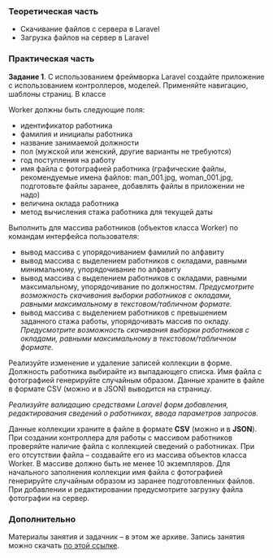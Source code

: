 <h3>Теоретическая часть</h3>
<ul>
    <li>Скачивание файлов с сервера в Laravel</li>
    <li>Загрузка файлов на сервер в Laravel</li>
</ul>

<h3>Практическая часть</h3>
<p>
    <b>Задание 1</b>. С использованием фреймворка Laravel создайте приложение с использованием
    контроллеров, моделей.
    Применяйте навигацию, шаблоны страниц. В классе
</p>

<p>Worker должны быть следующие поля:</p>

<ul>
    <li>идентификатор работника</li>
    <li>фамилия и инициалы работника</li>
    <li>название занимаемой должности</li>
    <li>пол (мужской или женский, другие варианты не требуются)</li>
    <li>год поступления на работу</li>
    <li>
        имя файла с фотографией работника (графические файлы, рекомендуемые имена файлов: man_001.jpg,
        woman_001.jpg, подготовьте файлы заранее, добавлять файлы в приложении не надо)
    </li>
    <li>величина оклада работника</li>
    <li>метод вычисления стажа работника для текущей даты</li>
</ul>

<p>
    Выполнить для массива работников (объектов класса Worker) по командам интерфейса пользователя:
</p>

<ul>
    <li>вывод массива с упорядочиванием фамилий по алфавиту</li>
    <li>
        вывод массива с выделением работников с окладами, равными минимальному, упорядочивание по
        алфавиту
    </li>
    <li>
        вывод массива с выделением работников с окладами, равными максимальному, упорядочивание по
        должностям. <i>Предусмотрите возможность скачивания выборки работников с окладами, равными
            максимальному в текстовом/табличном формате.</i>
    </li>
    <li>
        вывод массива с выделением работников с превышением заданного стажа работы, упорядочивать массив
        по окладу. <i>Предусмотрите возможность скачивания выборки работников с окладами, равными
            максимальному в текстовом/табличном формате.</i>
    </li>
</ul>

<p>
    Реализуйте изменение и удаление записей коллекции в форме. Должность работника выбирайте из
    выпадающего списка. Имя файла с фотографией генерируйте случайным образом. Данные храните в файле в
    формате CSV (можно и в JSON) выводится на страницу.
</p>

<p>
    <i>
        Реализуйте валидацию средствами Laravel форм добавления, редактирования сведений о работниках,
        ввода параметров запросов.
    </i>
</p>

<p>
    Данные коллекции храните в файле в формате <b>CSV</b> (можно и в <b>JSON</b>). При создании контроллера для работы с массивом работников проверяйте наличие файла с коллекцией
    сведений о работниках. При его отсутствии файла – создавайте его из массива объектов класса Worker.
    В массиве должно быть не менее 10 экземпляров. Для начального заполнения коллекции имя файла с
    фотографией генерируйте случайным образом из заранее подготовленных файлов. При добавлении и
    редактировании предусмотрите загрузку файла фотографии на сервер.
</p>

<h3>Дополнительно</h3>
<p>
    Материалы занятия и задачник – в этом же архиве. Запись занятия можно скачать
    <a href="https://cloud.mail.ru/public/wJxH/MHJ8fEvkm" target="_blank">по этой ссылке</a>.
</p>
